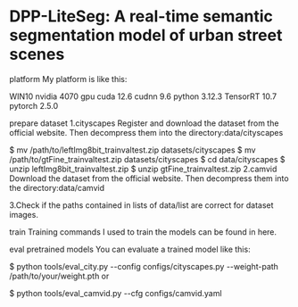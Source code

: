 # DPP-LiteSeg: A real-time semantic segmentation model of urban street scenes
platform
My platform is like this:

WIN10
nvidia 4070 gpu
cuda 12.6
cudnn 9.6
python 3.12.3
TensorRT 10.7
pytorch 2.5.0


prepare dataset
1.cityscapes
Register and download the dataset from the official website. Then decompress them into the directory:data/cityscapes

$ mv /path/to/leftImg8bit_trainvaltest.zip datasets/cityscapes
$ mv /path/to/gtFine_trainvaltest.zip datasets/cityscapes
$ cd data/cityscapes
$ unzip leftImg8bit_trainvaltest.zip
$ unzip gtFine_trainvaltest.zip
2.camvid Download the dataset from the official website. Then decompress them into the directory:data/camvid

3.Check if the paths contained in lists of data/list are correct for dataset images.

train
Training commands I used to train the models can be found in here.

eval pretrained models
You can evaluate a trained model like this:

$ python tools/eval_city.py --config configs/cityscapes.py --weight-path /path/to/your/weight.pth
or

$ python tools/eval_camvid.py --cfg configs/camvid.yaml
